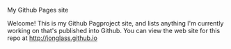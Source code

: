 My Github Pages site

Welcome! This is my Github Pagproject site, and lists anything I'm currently working on that's published into Github. You can view the web site for this repo at http://jonglass.github.io
